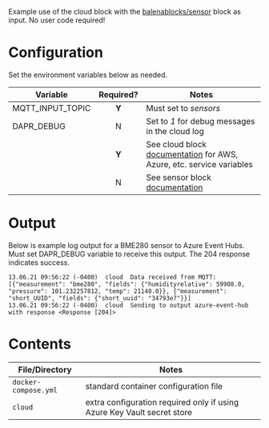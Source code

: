 Example use of the cloud block with the [balenablocks/sensor](https://github.com/balenablocks/sensor) block as input. No user code required!

# Configuration
Set the environment variables below as needed.

| Variable | Required? | Notes |
| -------- | :-------: |------ |
| MQTT_INPUT_TOPIC | **Y** | Must set to _sensors_ |
| DAPR_DEBUG | N | Set to _1_ for debug messages in the cloud log |
|  | **Y** | See cloud block [documentation](https://www.balena.io/docs/learn/develop/integrations/cloud-block-services/aws/) for AWS, Azure, etc. service variables |
| | N | See sensor block [documentation](https://github.com/balenablocks/sensor#readme)|


# Output
Below is example log output for a BME280 sensor to Azure Event Hubs. Must set DAPR_DEBUG variable to receive this output. The 204 response indicates success.

```
13.06.21 09:56:22 (-0400)  cloud  Data received from MQTT: [{"measurement": "bme280", "fields": {"humidityrelative": 59908.0, "pressure": 101.232257812, "temp": 21140.0}}, {"measurement": "short_UUID", "fields": {"short_uuid": "34793e7"}}]
13.06.21 09:56:22 (-0400)  cloud  Sending to output azure-event-hub with response <Response [204]>
```

# Contents

| File/Directory | Notes |
| -------------- | ----- |
| `docker-compose.yml` | standard container configuration file |
| `cloud`| extra configuration required only if using Azure Key Vault secret store |
